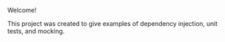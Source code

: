 Welcome! 

This project was created to give examples of dependency injection, unit tests, and mocking.

